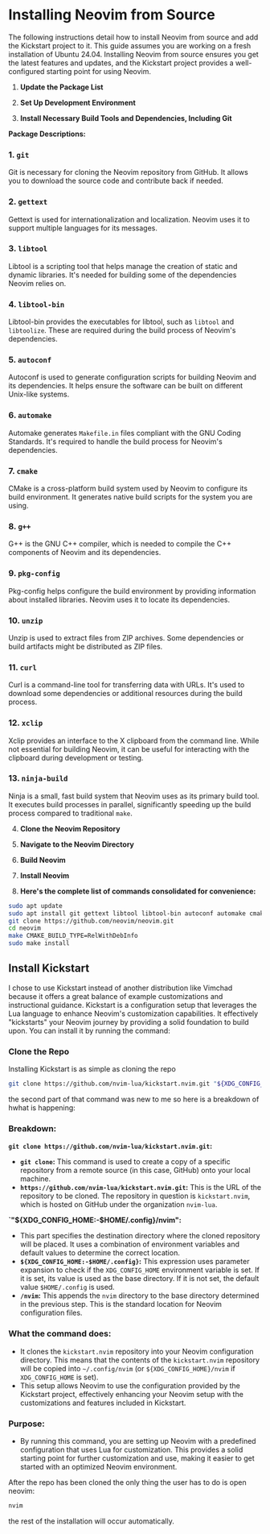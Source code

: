 
# Installing Neovim from Source

The following instructions detail how to install Neovim from source and add the Kickstart project to it. This guide assumes you are working on a fresh installation of Ubuntu 24.04. Installing Neovim from source ensures you get the latest features and updates, and the Kickstart project provides a well-configured starting point for using Neovim.

1. **Update the Package List**

2. **Set Up Development Environment**

3. **Install Necessary Build Tools and Dependencies, Including Git**

**Package Descriptions:**

### 1. `git`
Git is necessary for cloning the Neovim repository from GitHub. It allows you to download the source code and contribute back if needed.

### 2. `gettext`
Gettext is used for internationalization and localization. Neovim uses it to support multiple languages for its messages.

### 3. `libtool`
Libtool is a scripting tool that helps manage the creation of static and dynamic libraries. It's needed for building some of the dependencies Neovim relies on.

### 4. `libtool-bin`
Libtool-bin provides the executables for libtool, such as `libtool` and `libtoolize`. These are required during the build process of Neovim's dependencies.

### 5. `autoconf`
Autoconf is used to generate configuration scripts for building Neovim and its dependencies. It helps ensure the software can be built on different Unix-like systems.

### 6. `automake`
Automake generates `Makefile.in` files compliant with the GNU Coding Standards. It's required to handle the build process for Neovim's dependencies.

### 7. `cmake`
CMake is a cross-platform build system used by Neovim to configure its build environment. It generates native build scripts for the system you are using.

### 8. `g++`
G++ is the GNU C++ compiler, which is needed to compile the C++ components of Neovim and its dependencies.

### 9. `pkg-config`
Pkg-config helps configure the build environment by providing information about installed libraries. Neovim uses it to locate its dependencies.

### 10. `unzip`
Unzip is used to extract files from ZIP archives. Some dependencies or build artifacts might be distributed as ZIP files.

### 11. `curl`
Curl is a command-line tool for transferring data with URLs. It's used to download some dependencies or additional resources during the build process.

### 12. `xclip`
Xclip provides an interface to the X clipboard from the command line. While not essential for building Neovim, it can be useful for interacting with the clipboard during development or testing.

### 13. `ninja-build`
Ninja is a small, fast build system that Neovim uses as its primary build tool. It executes build processes in parallel, significantly speeding up the build process compared to traditional `make`.

4. **Clone the Neovim Repository**

5. **Navigate to the Neovim Directory**

6. **Build Neovim**

7. **Install Neovim**

8. **Here's the complete list of commands consolidated for convenience:**

```bash
sudo apt update
sudo apt install git gettext libtool libtool-bin autoconf automake cmake g++ pkg-config unzip curl ninja-build xclip
git clone https://github.com/neovim/neovim.git
cd neovim
make CMAKE_BUILD_TYPE=RelWithDebInfo
sudo make install
```

## Install Kickstart

I chose to use Kickstart instead of another distribution like Vimchad because it offers a great balance of example customizations and instructional guidance. Kickstart is a configuration setup that leverages the Lua language to enhance Neovim's customization capabilities. It effectively "kickstarts" your Neovim journey by providing a solid foundation to build upon. You can install it by running the command:

### Clone the Repo
Installing Kickstart is as simple as cloning the repo

```bash
git clone https://github.com/nvim-lua/kickstart.nvim.git "${XDG_CONFIG_HOME:-$HOME/.config}"/nvim
```

the second part of that command was new to me so here is a breakdown of hwhat is happening:

### Breakdown:

**`git clone https://github.com/nvim-lua/kickstart.nvim.git`:**
- **`git clone`:** This command is used to create a copy of a specific repository from a remote source (in this case, GitHub) onto your local machine.
- **`https://github.com/nvim-lua/kickstart.nvim.git`:** This is the URL of the repository to be cloned. The repository in question is `kickstart.nvim`, which is hosted on GitHub under the organization `nvim-lua`.

**`"${XDG_CONFIG_HOME:-$HOME/.config}/nvim":**
- This part specifies the destination directory where the cloned repository will be placed. It uses a combination of environment variables and default values to determine the correct location.
- **`${XDG_CONFIG_HOME:-$HOME/.config}`:** This expression uses parameter expansion to check if the `XDG_CONFIG_HOME` environment variable is set. If it is set, its value is used as the base directory. If it is not set, the default value `$HOME/.config` is used.
- **`/nvim`:** This appends the `nvim` directory to the base directory determined in the previous step. This is the standard location for Neovim configuration files.

### What the command does:

- It clones the `kickstart.nvim` repository into your Neovim configuration directory. This means that the contents of the `kickstart.nvim` repository will be copied into `~/.config/nvim` (or `${XDG_CONFIG_HOME}/nvim` if `XDG_CONFIG_HOME` is set).
- This setup allows Neovim to use the configuration provided by the Kickstart project, effectively enhancing your Neovim setup with the customizations and features included in Kickstart.

### Purpose:

- By running this command, you are setting up Neovim with a predefined configuration that uses Lua for customization. This provides a solid starting point for further customization and use, making it easier to get started with an optimized Neovim environment.

After the repo has been cloned the only thing the user has to do is open neovim:
```bash
nvim
```
the rest of the installation will occur automatically.

